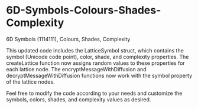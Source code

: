 # 6D-Symbols-Colours-Shades-Complexity
6D Symbols (1114111), Colours, Shades, Complexity


This updated code includes the LatticeSymbol struct, which contains the symbol (Unicode code point), color, shade, and complexity properties. The createLattice function now assigns random values to these properties for each lattice node. The encryptMessageWithDiffusion and decryptMessageWithDiffusion functions now work with the symbol property of the lattice nodes.

Feel free to modify the code according to your needs and customize the symbols, colors, shades, and complexity values as desired.
